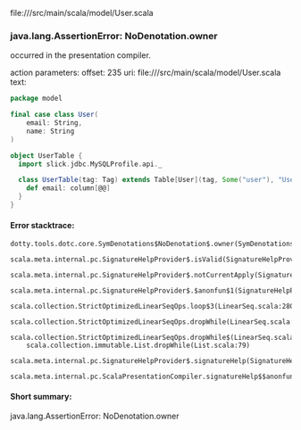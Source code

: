 file://<WORKSPACE>/src/main/scala/model/User.scala
### java.lang.AssertionError: NoDenotation.owner

occurred in the presentation compiler.

action parameters:
offset: 235
uri: file://<WORKSPACE>/src/main/scala/model/User.scala
text:
```scala
package model

final case class User(
    email: String,
    name: String
)

object UserTable {
  import slick.jdbc.MySQLProfile.api._

  class UserTable(tag: Tag) extends Table[User](tag, Some("user"), "User") {
    def email: column[@@]
  }
}

```



#### Error stacktrace:

```
dotty.tools.dotc.core.SymDenotations$NoDenotation$.owner(SymDenotations.scala:2582)
	scala.meta.internal.pc.SignatureHelpProvider$.isValid(SignatureHelpProvider.scala:83)
	scala.meta.internal.pc.SignatureHelpProvider$.notCurrentApply(SignatureHelpProvider.scala:94)
	scala.meta.internal.pc.SignatureHelpProvider$.$anonfun$1(SignatureHelpProvider.scala:48)
	scala.collection.StrictOptimizedLinearSeqOps.loop$3(LinearSeq.scala:280)
	scala.collection.StrictOptimizedLinearSeqOps.dropWhile(LinearSeq.scala:282)
	scala.collection.StrictOptimizedLinearSeqOps.dropWhile$(LinearSeq.scala:278)
	scala.collection.immutable.List.dropWhile(List.scala:79)
	scala.meta.internal.pc.SignatureHelpProvider$.signatureHelp(SignatureHelpProvider.scala:48)
	scala.meta.internal.pc.ScalaPresentationCompiler.signatureHelp$$anonfun$1(ScalaPresentationCompiler.scala:388)
```
#### Short summary: 

java.lang.AssertionError: NoDenotation.owner